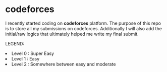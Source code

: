 # codeforces
I recently started coding on **codeforces** platform. The purpose of this repo is to store all my submissions on codeforces. Additionally I will also add the initial/raw logics that ultimately helped me write my final submit.

LEGEND:<br>
<li>Level 0 : Super Easy</li>
<li>Level 1 : Easy</li>
<li>Level 2 : Somewhere between easy and moderate</li>
